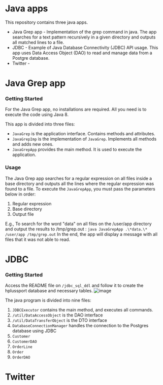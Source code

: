 # Java apps
This repository contains three java apps.
- Java Grep app - Implementation of the grep command in java. The app searches for a text pattern recursively in a given directory and outputs all matched lines to a file.
- JDBC - Example of Java Database Connectivity (JDBC) API usage. This app uses Data Access Object (DAO) to read and manage data from a Postgre database.
- Twitter - 

# Java Grep app
### Getting Started
For the Java Grep app, no installations are required. All you need is to execute the code using Java 8.

This app is divided into three files:
 - `JavaGrep` is the application interface. Contains methods and attributes.
 - `JavaGrepImp` is the implementation of `JavaGrep`. Implements all methods and adds new ones.
 - `JavaGrepApp` provides the main method. It is used to execute the application.

### Usage
The Java Grep app searches for a regular expression on all files inside a base directory and outputs all the lines where the regular expression was found to a file.
To execute the `JavaGrepApp`, you must pass the parameters below in order:
 1. Regular expression
 2. Base directory
 3. Output file

E.g., To search for the word "data" on all files on the /user/app directory and output the results to /tmp/grep.out :
 `java JavaGrepApp .\*data.\* /user/app /tmp/grep.out`
 In the end, the app will display a message with all files that it was not able to read.
 # JDBC 
  ### Getting Started
 Access the README file on `/jdbc_sql_ddl` and follow it to create the hplussport database and necessary tables.
![image](https://drive.google.com/uc?export=view&id=1DvVW11_Hclm7Yhe90woBky0K2UUbrpk3)
  
  The java program is divided into nine files:
  

 1. `JDBCExecutor` contains the main method, and executes all commands.
 2. `/util/DataAccessObject` is the DAO interface
 3. `/util/DataTransferObject` is the DTO interface
 4. `DatabaseConnectionManager` handles the connection to the Postgres database using JDBC
 5. `Customer`
 6. `CustomerDAO`
 7. `OrderLine`
 8. `Order`
 9. `OrderDAO`

 
 # Twitter
<!--stackedit_data:
eyJoaXN0b3J5IjpbMTQ0NTgyMTY0NywtMTUxMjg5OTM4NiwxMT
A5MTE1MTE0LC03MDQyMzI0OTcsLTE2NDcyNzc1OTIsLTEyOTI5
MTYyMTIsODczMTExMDAzLC0xNDI5NTI1NDE2LC0yMDgxMzQ0ND
AwLC00Njc1Njk5ODksMTg2NzE0MTcyNywtMTY5ODgwMTI1Nywy
MDQxNDQyOTY1XX0=
-->